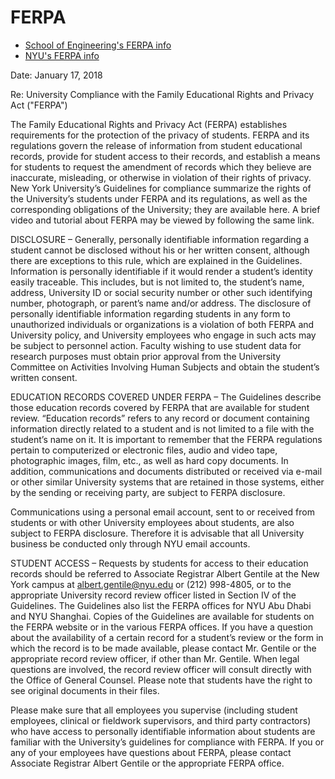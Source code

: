 # FERPA

* [School of Engineering's FERPA info ](http://engineering.nyu.edu/life/student-resources/registrar/FERPA/Annual-Notice)
* [NYU's FERPA info](http://www.nyu.edu/about/policies-guidelines-compliance/policies-and-guidelines/FERPA.html)

Date: January 17, 2018

Re: University Compliance with the Family Educational Rights and Privacy Act \("FERPA"\)

The Family Educational Rights and Privacy Act \(FERPA\) establishes requirements for the protection of the privacy of students. FERPA and its regulations govern the release of information from student educational records, provide for student access to their records, and establish a means for students to request the amendment of records which they believe are inaccurate, misleading, or otherwise in violation of their rights of privacy. New York University’s Guidelines for compliance summarize the rights of the University’s students under FERPA and its regulations, as well as the corresponding obligations of the University; they are available here. A brief video and tutorial about FERPA may be viewed by following the same link.

DISCLOSURE – Generally, personally identifiable information regarding a student cannot be disclosed without his or her written consent, although there are exceptions to this rule, which are explained in the Guidelines. Information is personally identifiable if it would render a student’s identity easily traceable. This includes, but is not limited to, the student’s name, address, University ID or social security number or other such identifying number, photograph, or parent’s name and/or address. The disclosure of personally identifiable information regarding students in any form to unauthorized individuals or organizations is a violation of both FERPA and University policy, and University employees who engage in such acts may be subject to personnel action. Faculty wishing to use student data for research purposes must obtain prior approval from the University Committee on Activities Involving Human Subjects and obtain the student’s written consent.

EDUCATION RECORDS COVERED UNDER FERPA – The Guidelines describe those education records covered by FERPA that are available for student review. “Education records” refers to any record or document containing information directly related to a student and is not limited to a file with the student’s name on it. It is important to remember that the FERPA regulations pertain to computerized or electronic files, audio and video tape, photographic images, film, etc., as well as hard copy documents. In addition, communications and documents distributed or received via e-mail or other similar University systems that are retained in those systems, either by the sending or receiving party, are subject to FERPA disclosure.

Communications using a personal email account, sent to or received from students or with other University employees about students, are also subject to FERPA disclosure. Therefore it is advisable that all University business be conducted only through NYU email accounts.

STUDENT ACCESS – Requests by students for access to their education records should be referred to Associate Registrar Albert Gentile at the New York campus at albert.gentile@nyu.edu or \(212\) 998-4805, or to the appropriate University record review officer listed in Section IV of the Guidelines. The Guidelines also list the FERPA offices for NYU Abu Dhabi and NYU Shanghai. Copies of the Guidelines are available for students on the FERPA website or in the various FERPA offices. If you have a question about the availability of a certain record for a student’s review or the form in which the record is to be made available, please contact Mr. Gentile or the appropriate record review officer, if other than Mr. Gentile. When legal questions are involved, the record review officer will consult directly with the Office of General Counsel. Please note that students have the right to see original documents in their files.

Please make sure that all employees you supervise \(including student employees, clinical or fieldwork supervisors, and third party contractors\) who have access to personally identifiable information about students are familiar with the University’s guidelines for compliance with FERPA. If you or any of your employees have questions about FERPA, please contact Associate Registrar Albert Gentile or the appropriate FERPA office.

